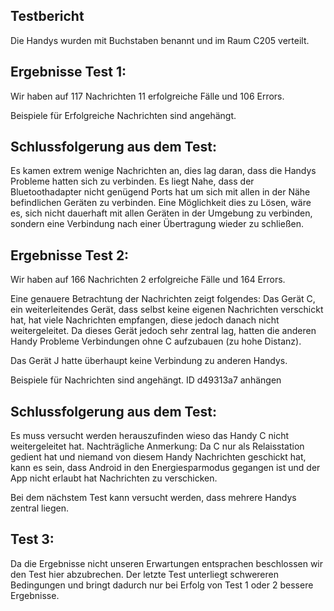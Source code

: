 Testbericht
--------------- 
Die Handys wurden mit Buchstaben benannt und im Raum C205 verteilt.


Ergebnisse Test 1: 
-----------

Wir haben auf 117 Nachrichten 11 erfolgreiche Fälle und 106 Errors. 

Beispiele für Erfolgreiche Nachrichten sind angehängt. 

Schlussfolgerung aus dem Test: 
-----------

Es kamen extrem wenige Nachrichten an, dies lag daran, dass die Handys Probleme hatten sich zu verbinden. Es liegt Nahe, dass der Bluetoothadapter nicht genügend Ports hat um sich mit allen in der Nähe befindlichen Geräten zu verbinden. Eine Möglichkeit dies zu Lösen, wäre es, sich nicht dauerhaft mit allen Geräten in der Umgebung zu verbinden, sondern eine Verbindung nach einer Übertragung wieder zu schließen. 

Ergebnisse Test 2: 
-----------
Wir haben auf 166 Nachrichten 2 erfolgreiche Fälle und 164 Errors. 

Eine genauere Betrachtung der Nachrichten zeigt folgendes: 
Das Gerät C, ein weiterleitendes Gerät, dass selbst keine eigenen Nachrichten verschickt hat, hat viele Nachrichten empfangen, diese jedoch danach nicht 			weitergeleitet. Da dieses Gerät jedoch sehr zentral lag, hatten die anderen Handy Probleme Verbindungen ohne C aufzubauen (zu hohe Distanz).
		
Das Gerät J hatte überhaupt keine Verbindung zu anderen Handys. 

Beispiele für Nachrichten sind angehängt. 
ID d49313a7 anhängen

Schlussfolgerung aus dem Test:
-----------

Es muss versucht werden herauszufinden wieso das Handy C nicht weitergeleitet hat. 
Nachträgliche Anmerkung: Da C nur als Relaisstation gedient hat und niemand von diesem Handy Nachrichten geschickt hat, kann es sein, dass Android in den Energiesparmodus gegangen ist und der App nicht erlaubt hat Nachrichten zu verschicken. 	
	
Bei dem nächstem Test kann versucht werden, dass mehrere Handys zentral liegen. 
	

Test 3: 
-----------

Da die Ergebnisse nicht unseren Erwartungen entsprachen beschlossen wir den Test hier abzubrechen. Der letzte Test unterliegt schwereren Bedingungen und bringt dadurch nur bei Erfolg von Test 1 oder 2 bessere Ergebnisse. 


